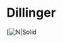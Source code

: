 # Dillinger
[![N|Solid](https://www.google.it/url?sa=i&rct=j&q=&esrc=s&source=images&cd=&ved=0ahUKEwjZ3evi-aXSAhWJ7BQKHbxbBLwQjBwIBA&url=http%3A%2F%2Fnickmorgandesigns.com%2Fimages%2Fnm-logo-orig-cropped.png&psig=AFQjCNHTl5Gjix77okeeYB8uIyXf9roNQw&ust=1487930107032296)

